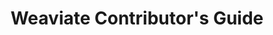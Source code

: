 ---
layout: layout-documentation
solution: contributor-guide
sub-menu: Weaviate Contributor's Guide
title: Weaviate Contributor's Guide
intro: This guide provides you with all the resources you need to develop on Weaviate and it's related offerings.
description: This guide provides you with all the resources you need to develop on Weaviate and it's related offerings.
tags: ['index', 'contributor-guide']
menu-order: 0
open-graph-type: article
og-img: documentation.jpg
toc: false
redirect_from:
---